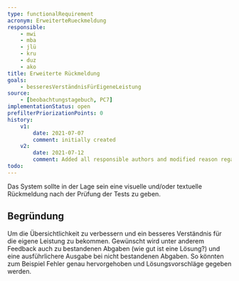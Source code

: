 ```yaml
---
type: functionalRequirement
acronym: ErweiterteRueckmeldung
responsible:
    - mwi
    - mba
    - jlü
    - kru
    - duz
    - ako
title: Erweiterte Rückmeldung
goals:
    - besseresVerständnisFürEigeneLeistung
source:
    - [beobachtungstagebuch, PC7]
implementationStatus: open
prefilterPriorizationPoints: 0
history:
    v1:
        date: 2021-07-07
        comment: initially created
    v2:
        date: 2021-07-12
        comment: Added all responsible authors and modified reason regarding todo
todo:
---
```


Das System sollte in der Lage sein eine visuelle und/oder textuelle Rückmeldung nach der Prüfung der Tests zu geben.

## Begründung

Um die Übersichtlichkeit zu verbessern und ein besseres Verständnis für die eigene Leistung zu bekommen. Gewünscht wird unter anderem Feedback auch zu bestandenen Abgaben (wie gut ist eine Lösung?) und eine ausführlichere Ausgabe bei nicht bestandenen Abgaben. So könnten zum Beispiel Fehler genau hervorgehoben und Lösungsvorschläge gegeben werden.